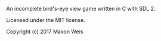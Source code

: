 An incomplete bird's-eye view game written in C with SDL 2.

Licensed under the MIT license.

Copyright (c) 2017 Maxon Weis
